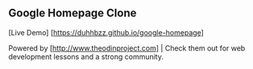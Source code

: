 ## Google Homepage Clone

[Live Demo] [https://duhhbzz.github.io/google-homepage]

Powered by [http://www.theodinproject.com] | Check them out for web development lessons
and a strong community.
